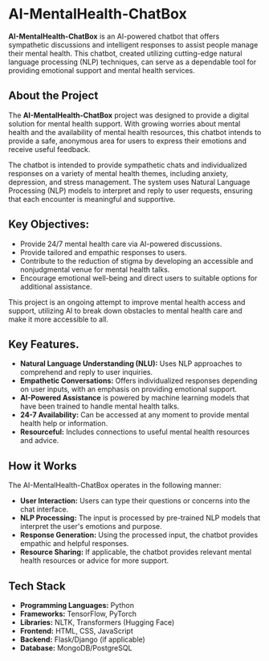 # AI-MentalHealth-ChatBox

**AI-MentalHealth-ChatBox** is an AI-powered chatbot that offers sympathetic discussions and intelligent responses to assist people manage their mental health. This chatbot, created utilizing cutting-edge natural language processing (NLP) techniques, can serve as a dependable tool for providing emotional support and mental health services.

## About the Project

The **AI-MentalHealth-ChatBox** project was designed to provide a digital solution for mental health support. With growing worries about mental health and the availability of mental health resources, this chatbot intends to provide a safe, anonymous area for users to express their emotions and receive useful feedback.

The chatbot is intended to provide sympathetic chats and individualized responses on a variety of mental health themes, including anxiety, depression, and stress management. The system uses Natural Language Processing (NLP) models to interpret and reply to user requests, ensuring that each encounter is meaningful and supportive.

## Key Objectives:
- Provide 24/7 mental health care via AI-powered discussions.
- Provide tailored and empathic responses to users.
- Contribute to the reduction of stigma by developing an accessible and nonjudgmental venue for mental health talks.
- Encourage emotional well-being and direct users to suitable options for additional assistance.

This project is an ongoing attempt to improve mental health access and support, utilizing AI to break down obstacles to mental health care and make it more accessible to all.

## Key Features.

- **Natural Language Understanding (NLU):** Uses NLP approaches to comprehend and reply to user inquiries.
- **Empathetic Conversations:** Offers individualized responses depending on user inputs, with an emphasis on providing emotional support.
- **AI-Powered Assistance** is powered by machine learning models that have been trained to handle mental health talks.
- **24-7 Availability:** Can be accessed at any moment to provide mental health help or information.
- **Resourceful:** Includes connections to useful mental health resources and advice.

## How it Works
The AI-MentalHealth-ChatBox operates in the following manner:
- **User Interaction:** Users can type their questions or concerns into the chat interface.
- **NLP Processing:** The input is processed by pre-trained NLP models that interpret the user's emotions and purpose.
- **Response Generation:** Using the processed input, the chatbot provides empathic and helpful responses.
- **Resource Sharing:** If applicable, the chatbot provides relevant mental health resources or advice for more support.

## Tech Stack
- **Programming Languages:** Python
- **Frameworks:** TensorFlow, PyTorch
- **Libraries:** NLTK, Transformers (Hugging Face)
- **Frontend:** HTML, CSS, JavaScript
- **Backend:** Flask/Django (if applicable)
- **Database:** MongoDB/PostgreSQL


